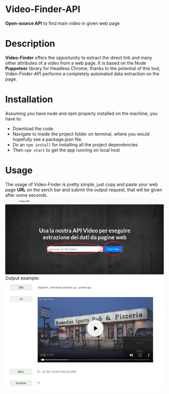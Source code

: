 # Video-Finder-API
**Open-source API** to find main video in given web page

# Description
**Video-Finder** offers the opportunity to extract the direct link and many other attributes of a video from a web page. 
It is based on the Node **Puppeteer** library for Headless Chrome, thanks to the potential of this tool, Video-Finder-API performs a completely automated data extraction on the page.

# Installation
Assuming you have node and npm properly installed on the machine, you have to:

- Download the code.
- Navigate to inside the project folder on terminal, where you would hopefully see a package.json file.
- Do an `npm install` for installing all the project dependencies
- Then `npm start` to get the app running on local host

# Usage
The usage of Video-Finder is pretty simple, just copy and paste your web page **URL** on the serch bar and submit the output request, that will be given after some seconds.
![Alt text](WebContent/img/screen1.png "Main page")
Output example:
![Alt text](WebContent/img/screen2.png "Output page")
